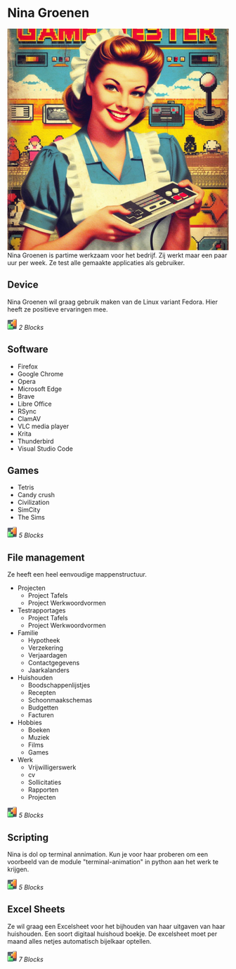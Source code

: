 # Nina Groenen
![Nina Groenen](../images/Nina%20Groenen.png)
Nina Groenen is partime werkzaam voor het bedrijf. Zij werkt maar een paar uur per week. Ze test alle gemaakte applicaties als gebruiker. 


## Device
Nina Groenen wil graag gebruik maken van de Linux variant Fedora. Hier heeft ze positieve ervaringen mee.

![BLX](../icons/blocks2d_icon_32x32.jpg) _2 Blocks_


## Software
* Firefox
* Google Chrome
* Opera
* Microsoft Edge
* Brave
* Libre Office
* RSync
* ClamAV
* VLC media player
* Krita
* Thunderbird
* Visual Studio Code


## Games
* Tetris
* Candy crush
* Civilization
* SimCity
* The Sims

![BLX](../icons/blocks2d_icon_32x32.jpg) _5 Blocks_


## File management
Ze heeft een heel eenvoudige mappenstructuur.
* Projecten
  * Project Tafels
  * Project Werkwoordvormen
* Testrapportages
  * Project Tafels
  * Project Werkwoordvormen
* Familie
  * Hypotheek
  * Verzekering
  * Verjaardagen
  * Contactgegevens
  * Jaarkalanders
* Huishouden
  * Boodschappenlijstjes
  * Recepten
  * Schoonmaakschemas
  * Budgetten
  * Facturen
* Hobbies
  * Boeken
  * Muziek
  * Films
  * Games
* Werk
  * Vrijwilligerswerk
  * cv
  * Sollicitaties
  * Rapporten
  * Projecten

![BLX](../icons/blocks2d_icon_32x32.jpg) _5 Blocks_


## Scripting
Nina is dol op terminal annimation. Kun je voor haar proberen om een voorbeeld van de module "terminal-animation" in python aan het werk te krijgen. 

![BLX](../icons/blocks2d_icon_32x32.jpg) _5 Blocks_

## Excel Sheets
Ze wil graag een Excelsheet voor het bijhouden van haar uitgaven van haar huishouden. Een soort digitaal huishoud boekje. De excelsheet moet per maand alles netjes automatisch bijelkaar optellen.

![BLX](../icons/blocks2d_icon_32x32.jpg) _7 Blocks_